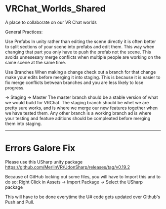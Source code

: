 # VRChat_Worlds_Shared
A place to collaborate on our VR Chat worlds

General Practices:

Use Prefabs
  In unity rather than editing the scene directly it is often better to split sections of your scene into prefabs and edit them. This way when changing that part you only have to push the prefab not the scene. This avoids unnesesary merge conflicts when multiple people are working on the same scene at the same time.
  
Use Branches
  When making a change check out a branch for that change make your edits before merging it into staging. This is because it is easier to fix merge conflicts betwean branches and you are less likely to lose progress.
  
<Working> -> Staging -> Master
  The master branch should be a stable version of what we would build for VRChat. The staging branch should be whet we are pretty sure works, and is where we merge our new features together when we have tested them. Any other branch is a working branch ad is where your testing and feature aditions should be compleated before merging them into staging.

---

# Errors Galore Fix
Please use this USharp unity package https://github.com/MerlinVR/UdonSharp/releases/tag/v0.19.2

  Because of GitHub locking out some files, you will have to Import this and to do so:
    Right Click in Assets -> Import Package -> Select the USharp package
    
  This will have to be done everytime the U# code gets updated over Github's Push and Pull.
